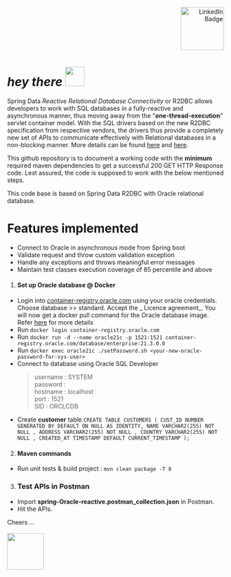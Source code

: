 <div id="badges" align="right">
  <a href="www.linkedin.com/in/ajay-vasudevan">
      <img src="https://img.shields.io/badge/LinkedIn-blue?logo=linkedin&logoColor=white&style=plastic" width="100" alt="LinkedIn Badge"/>
  </a>
</div>
<h1 align="left">
  <i>hey there</i>
  <img src="https://media.giphy.com/media/w1OBpBd7kJqHrJnJ13/giphy.gif" width="45"/>
</h1>

Spring Data _Reactive Relational Database Connectivity_ or R2DBC allows developers to work with SQL databases in a
fully-reactive and asynchronous manner, thus moving away from the "**one-thread-execution**" servlet container model.
With the SQL drivers based on the new R2DBC specification from respective vendors, the drivers thus provide a
completely new set of APIs to communicate effectively with Relational databases in a non-blocking manner. More details
can be found [here](https://spring.io/projects/spring-data-r2dbc#overview) and [here](https://r2dbc.io).

This github repository is to document a working code with the **minimum** required maven dependencies to get a
successful 200 GET
HTTP Response code. Lest assured, the code is supposed to work with the below mentioned steps.

This code base is based on Spring Data R2DBC with Oracle relational database.

# Features implemented

* Connect to Oracle in asynchronous mode from Spring boot
* Validate request and throw custom validation exception
* Handle any exceptions and throws meaningful error messages
* Maintain test classes execution coverage of 85 percentile and above

1. #### Set up Oracle database @ Docker

* Login into [container-registry.oracle.com]() using your oracle credentials. Choose database >> standard. Accept the _
  Licence agreement_. You will now get a docker pull command for the Oracle database image.
  Refer [here](https://seanstacey.org/deploying-an-oracle-database-19c-as-a-docker-container/2020/09/) for more details
* Run `docker login container-registry.oracle.com`
* Run `docker run -d --name oracle21c -p 1521:1521 container-registry.oracle.com/database/enterprise:21.3.0.0`
* Run `docker exec oracle21c ./setPassword.sh <your-new-oracle-password-for-sys-user>`
* Connect to database using Oracle SQL Developer <br/>
  > username : SYSTEM <br/>
  password : <your-new-oracle-password-for-sys-user> <br/>
  hostname : localhost  <br/>
  port : 1521  <br/>
  SID : ORCLCDB
* Create **customer** table.`CREATE TABLE CUSTOMERS
  (
  CUST_ID NUMBER GENERATED BY DEFAULT ON NULL AS IDENTITY,
  NAME VARCHAR2(255) NOT NULL ,
  ADDRESS VARCHAR2(255) NOT NULL ,
  COUNTRY VARCHAR2(255) NOT NULL ,
  CREATED_AT TIMESTAMP DEFAULT CURRENT_TIMESTAMP
  );`

2. #### Maven commands

* Run unit tests & build project : `mvn clean package -T 8`

3. ### Test APIs in Postman

* Import **spring-Oracle-reactive.postman_collection.json** in Postman.
* Hit the APIs.

Cheers ...
<br/><br/><img src="https://media.giphy.com/media/1BhVFK6ejcQV86UtHl/giphy.gif" width="85"/>



